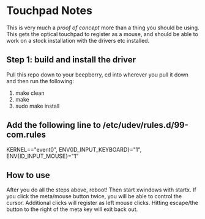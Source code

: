 # Touchpad Notes

This is very much a _proof of concept_ more than a thing you should be using. This gets the optical touchpad to register as a mouse, and should be able to work on a stock installation with the drivers etc installed.

## Step 1: build and install the driver

Pull this repo down to your beepberry, cd into wherever you pull it down and then run the following:

1. make clean
2. make
3. sudo make install

## Add the following line to /etc/udev/rules.d/99-com.rules
KERNEL=="event0", ENV{ID_INPUT_KEYBOARD}="1", ENV{ID_INPUT_MOUSE}="1"

## How to use

After you do all the steps above, reboot! Then start xwindows with startx. If you click the meta/mouse button twice, you will be able to control the cursor. Additional clicks will register as left mouse clicks. Hitting escape/the button to the right of the meta key will exit back out.
